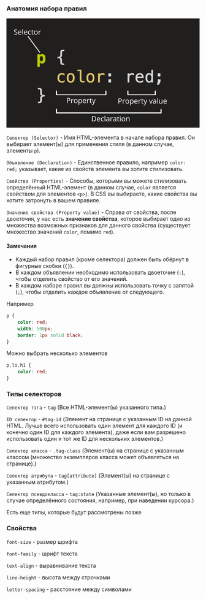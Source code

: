 ### Анатомия набора правил

![css-declaration](../resources/css-declaration-small.png)

`Селектор (Selector)` - Имя HTML-элемента в начале набора правил. Он выбирает элемент(ы) для применения стиля (в данном случае, элементы `p`).

`Объявление (Declaration)` - Единственное правило, например `color: red;` указывает, какие из свойств элемента вы хотите стилизовать.

`Свойства (Properties)` - Способы, которыми вы можете стилизовать определённый HTML-элемент (в данном случае, `color` является свойством для элементов `<p>`). В CSS вы выбираете, какие свойства вы хотите затронуть в вашем правиле.

`Значение свойства (Property value)` - Справа от свойства, после двоеточия, у нас есть **значение свойства**, которое выбирает одно из множества возможных признаков для данного свойства (существует множество значений `color`, помимо `red`).

#### Замечания

* Каждый набор правил (кроме селектора) должен быть обёрнут в фигурные скобки (`{}`).
* В каждом объявлении необходимо использовать двоеточие (`:`), чтобы отделить свойство от его значений.
* В каждом наборе правил вы должны использовать точку с запятой (`;`), чтобы отделить каждое объявление от следующего.

Например
```css
p {
    color: red;
    width: 500px;
    border: 1px solid black;
}
```

Можно выбрать несколько элементов
```css
p,li,h1 {
    color: red;
}
```

### Типы селекторов

`Селектор тэга` - `tag` (Все HTML-элемент(ы) указанного типа.)

`ID селектор` - `#tag-id` (Элемент на странице с указанным ID на данной HTML. Лучше всего использовать один элемент для каждого ID (и конечно один ID для каждого элемента), даже если вам разрешено использовать один и тот же ID для нескольких элементов.)

`Селектор класса` - `.tag-class` (Элемент(ы) на странице с указанным классом (множество экземпляров класса может объявляться на странице).)

`Селектор атрибута` - `tag[attribute]` (Элемент(ы) на странице с указанным атрибутом.)

`Селектор псевдокласса` - `tag:state` (Указанные элемент(ы), но только в случае определённого состояния, например, при наведении курсора.)

Есть еще типы, которые будут рассмотрены позже

### Свойства

`font-size` - размер шрифта

`font-family` - шрифт текста

`text-align` - выравнивание текста

`line-height` - высота между строчками

`letter-spacing` - расстояние между символами

